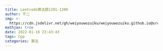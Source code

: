 ```yaml
---
title: Leetcode算法题1201-1300
author: 不二
img: >-
  https://cdn.jsdelivr.net/gh/weiyouwozuiku/weiyouwozuiku.github.io@src/source/_posts/PageImg/算法/Leetcode算法题1201-1300.jpeg
mathjax: true
date: 2022-01-16 23:43:43
tags: Cpp
categories: 算法
---
```

